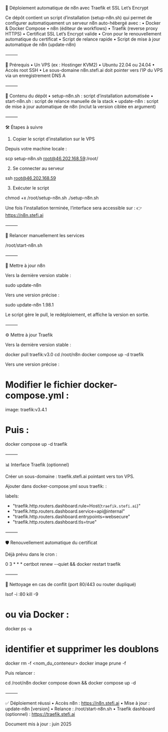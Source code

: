 🚀 Déploiement automatique de n8n avec Traefik et SSL Let’s Encrypt

Ce dépôt contient un script d’installation (setup-n8n.sh) qui permet de configurer automatiquement un serveur n8n auto-hébergé avec :
	•	Docker & Docker Compose
	•	n8n (éditeur de workflows)
	•	Traefik (reverse proxy HTTPS)
	•	Certificat SSL Let’s Encrypt valide
	•	Cron pour le renouvellement automatique du certificat
	•	Script de relance rapide
	•	Script de mise à jour automatique de n8n (update-n8n)

⸻

🧰 Prérequis
	•	Un VPS (ex : Hostinger KVM2)
	•	Ubuntu 22.04 ou 24.04
	•	Accès root SSH
	•	Le sous-domaine n8n.stefi.ai doit pointer vers l’IP du VPS via un enregistrement DNS A

⸻

📂 Contenu du dépôt
	•	setup-n8n.sh : script d’installation automatisée
	•	start-n8n.sh : script de relance manuelle de la stack
	•	update-n8n : script de mise à jour automatique de n8n (inclut la version ciblée en argument)

⸻

🛠️ Étapes à suivre

1. Copier le script d’installation sur le VPS

Depuis votre machine locale :

scp setup-n8n.sh root@46.202.168.59:/root/

2. Se connecter au serveur

ssh root@46.202.168.59

3. Exécuter le script

chmod +x /root/setup-n8n.sh
./setup-n8n.sh

Une fois l’installation terminée, l’interface sera accessible sur :
👉 https://n8n.stefi.ai

⸻

🔁 Relancer manuellement les services

/root/start-n8n.sh


⸻

🔄 Mettre à jour n8n

Vers la dernière version stable :

sudo update-n8n

Vers une version précise :

sudo update-n8n 1.98.1

Le script gère le pull, le redéploiement, et affiche la version en sortie.

⸻

⚙️ Mettre à jour Traefik

Vers la dernière version stable :

docker pull traefik:v3.0
cd /root/n8n
docker compose up -d traefik

Vers une version précise :

# Modifier le fichier docker-compose.yml :
image: traefik:v3.4.1
# Puis :
docker compose up -d traefik


⸻

📊 Interface Traefik (optionnel)

Créer un sous-domaine : traefik.stefi.ai pointant vers ton VPS.

Ajouter dans docker-compose.yml sous traefik: :

labels:
  - "traefik.http.routers.dashboard.rule=Host(`traefik.stefi.ai`)"
  - "traefik.http.routers.dashboard.service=api@internal"
  - "traefik.http.routers.dashboard.entrypoints=websecure"
  - "traefik.http.routers.dashboard.tls=true"


⸻

🛡️ Renouvellement automatique du certificat

Déjà prévu dans le cron :

0 3 * * * certbot renew --quiet && docker restart traefik


⸻

🧼 Nettoyage en cas de conflit (port 80/443 ou router dupliqué)

lsof -i :80
kill -9 <PID1> <PID2>

# ou via Docker :
docker ps -a
# identifier et supprimer les doublons

docker rm -f <nom_du_conteneur>
docker image prune -f

Puis relancer :

cd /root/n8n
docker compose down && docker compose up -d


⸻

✅ Déploiement réussi
	•	Accès n8n : https://n8n.stefi.ai
	•	Mise à jour : update-n8n [version]
	•	Relance : /root/start-n8n.sh
	•	Traefik dashboard (optionnel) : https://traefik.stefi.ai

Document mis à jour : juin 2025